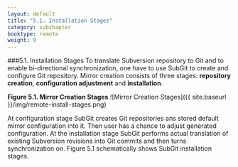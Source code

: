 ```yaml
---
layout: default
title: "5.1. Installation Stages"
category: subchapter
booktype: remote
weight: 9
---
```

###5.1. Installation Stages
To translate Subversion repository to Git and to enable bi-directional synchronization, one have to use SubGit to create and configure Git repository. Mirror creation consists of three stages: **repository creation**, **configuration adjustment** and **installation**.

**Figure 5.1. Mirror Creation Stages**
![Mirror Creation Stages]({{ site.baseurl }}/img/remote-install-stages.png)

At configuration stage SubGit creates Git repositories ans stored default mirror configuration into it. Then user has a chance to adjust generated configuration. At the installation stage SubGit performs actual translation of existing Subversion revisions into Git commits and then turns synchronization on. Figure 5.1 schematically shows SubGit installation stages.